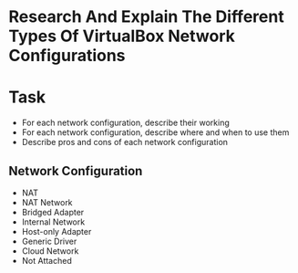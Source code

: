 # Research And Explain The Different Types Of VirtualBox Network Configurations

# Task
- For each network configuration, describe their working
- For each network configuration, describe where and when to use them
- Describe pros and cons of each network configuration

## Network Configuration
- NAT
- NAT Network
- Bridged Adapter
- Internal Network
- Host-only Adapter
- Generic Driver
- Cloud Network
- Not Attached
